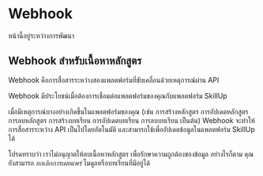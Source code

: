 # Webhook

<Badge type="warning">หน้านี้อยู่ระหว่างการพัฒนา</Badge>

## Webhook สำหรับเนื้อหาหลักสูตร

Webhook คือการสื่อสารระหว่างสองแพลตฟอร์มที่ขับเคลื่อนด้วยเหตุการณ์ผ่าน API

Webhook มีประโยชน์เมื่อต้องการเชื่อมต่อแพลตฟอร์มของคุณกับแพลตฟอร์ม SkillUp

เมื่อมีเหตุการณ์บางอย่างเกิดขึ้นในแพลตฟอร์มของคุณ (เช่น การสร้างหลักสูตร การอัปเดตหลักสูตร การลบหลักสูตร การสร้างบทเรียน การอัปเดตบทเรียน การลบบทเรียน เป็นต้น) Webhook จะทำให้การสื่อสารระหว่าง API เป็นไปโดยอัตโนมัติ และสามารถใช้เพื่ออัปเดตข้อมูลในแพลตฟอร์ม SkillUp ได้

โปรดทราบว่า เราไม่อนุญาตให้ลบเนื้อหาหลักสูตร เพื่อรักษาความถูกต้องของข้อมูล อย่างไรก็ตาม คุณยังสามารถ *ยกเลิกการเผยแพร่* โมดูลหรือบทเรียนที่มีอยู่ได้
